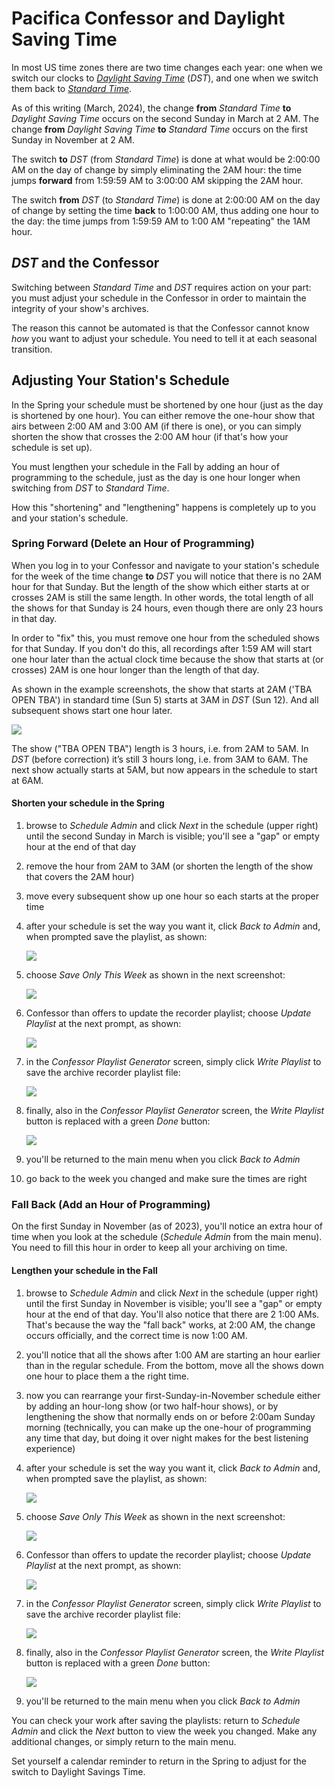 <!--
---
	title: Pacifica Confessor and Daylight Savings Time
	author: David Klann <dklann@broadcasttool.com>
	date: Wed Oct 25 02:36:34 PM CDT 2023
---
-->
<!-- Create PDF formatted output with this command:
	pandoc --toc --embed-resources --resource-path=DST -f markdown -t latex -o DST.pdf DST.md
-->
# Pacifica Confessor and Daylight Saving Time #

In most US time zones there are two time changes each year: one when we switch
our clocks to [_Daylight Saving
Time_](https://en.wikipedia.org/wiki/Daylight_saving_time) (_DST_), and one when
we switch them back to [_Standard
Time_](https://en.wikipedia.org/wiki/Standard_time).

As of this writing (March, 2024), the change **from** _Standard Time_ **to**
_Daylight Saving Time_ occurs on the second Sunday in March at 2 AM. The change
**from** _Daylight Saving Time_ **to** _Standard Time_ occurs on the first
Sunday in November at 2 AM.

The switch **to** _DST_ (from _Standard Time_) is done at what would be 2:00:00
AM on the day of change by simply eliminating the 2AM hour: the time jumps
**forward** from 1:59:59 AM to 3:00:00 AM skipping the 2AM hour.

The switch **from** _DST_ (to _Standard Time_) is done at 2:00:00 AM on the day of
change by setting the time **back** to 1:00:00 AM, thus adding one hour to the day:
the time jumps from 1:59:59 AM to 1:00 AM "repeating" the 1AM hour.

<!--toc-->

## _DST_ and the Confessor ##

Switching between _Standard Time_ and _DST_ requires action on your part: you
must adjust your schedule in the Confessor in order to maintain the integrity of
your show's archives.

The reason this cannot be automated is that the Confessor cannot know _how_ you
want to adjust your schedule. You need to tell it at each seasonal transition.

## Adjusting Your Station's Schedule ##

In the Spring your schedule must be shortened by one hour (just as the day is
shortened by one hour). You can either remove the one-hour show that airs
between 2:00 AM and 3:00 AM (if there is one), or you can simply shorten the
show that crosses the 2:00 AM hour (if that's how your schedule is set up).

You must lengthen your schedule in the Fall by adding an hour of programming to
the schedule, just as the day is one hour longer when switching from _DST_ to
_Standard Time_.

How this "shortening" and "lengthening" happens is completely up to you and your
station's schedule.

### Spring Forward (Delete an Hour of Programming) ###

When you log in to your Confessor and navigate to your station's schedule for
the week of the time change **to** _DST_ you will notice that there is no 2AM hour
for that Sunday. But the length of the show which either starts at or crosses
2AM is still the same length. In other words, the total length of all the shows
for that Sunday is 24 hours, even though there are only 23 hours in that day.

In order to "fix" this, you must remove one hour from the scheduled shows for
that Sunday. If you don't do this, all recordings after 1:59 AM will start one
hour later than the actual clock time because the show that starts at (or
crosses) 2AM is one hour longer than the length of that day.

As shown in the example screenshots, the show that starts at 2AM ('TBA OPEN
TBA') in standard time (Sun 5) starts at 3AM in _DST_ (Sun 12). And all
subsequent shows start one hour later.

![](confessor-schedule-admin-dst.png)

The show ("TBA OPEN TBA") length is 3 hours, i.e. from 2AM to 5AM. In _DST_
(before correction) it’s still 3 hours long, i.e. from 3AM to 6AM. The next show
actually starts at 5AM, but now appears in the schedule to start at 6AM.

#### Shorten your schedule in the Spring ####

  1. browse to _Schedule Admin_ and click _Next_ in the schedule (upper right)
     until the second Sunday in March is visible; you'll see a "gap" or empty
     hour at the end of that day

  1. remove the hour from 2AM to 3AM (or shorten the length of the show that
     covers the 2AM hour)

  1. move every subsequent show up one hour so each starts at the proper time

  1. after your schedule is set the way you want it, click _Back to Admin_ and,
     when prompted save the playlist, as shown:

      ![](confessor-save-playlist-1.png)

  1. choose _Save Only This Week_ as shown in the next
     screenshot:

      ![](confessor-save-playlist-2.png)

  1. Confessor than offers to update the recorder playlist; choose _Update
     Playlist_ at the next prompt, as shown:

      ![](confessor-save-playlist-3.png)

  1. in the _Confessor Playlist Generator_ screen, simply click _Write Playlist_
     to save the archive recorder playlist file:

      ![](confessor-save-playlist-4.png)

  1. finally, also in the _Confessor Playlist Generator_ screen, the _Write
     Playlist_ button is replaced with a green _Done_ button:

      ![](confessor-save-playlist-5.png)

  1. you'll be returned to the main menu when you click _Back to Admin_

  1. go back to the week you changed and make sure the times are right

### Fall Back (Add an Hour of Programming) ###

On the first Sunday in November (as of 2023), you'll notice an extra hour of
time when you look at the schedule (_Schedule Admin_ from the main menu). You
need to fill this hour in order to keep all your archiving on time.

#### Lengthen your schedule in the Fall ####

  1. browse to _Schedule Admin_ and click _Next_ in the schedule (upper right)
     until the first Sunday in November is visible; you'll see a "gap" or empty
     hour at the end of that day. You'll also notice that there are 2 1:00 AMs.
	 That's because the way the "fall back" works, at 2:00 AM, the change occurs
	 officially, and the correct time is now 1:00 AM.
	
1.	you'll notice that all the shows after 1:00 AM are starting an hour earlier than in the
	regular schedule. From the bottom, move all the shows down one hour to 
	place them a the right time.
     
  1. now you can rearrange your first-Sunday-in-November schedule either by adding an
     hour-long show (or two half-hour shows), or by lengthening the show that
     normally ends on or before 2:00am Sunday morning (technically, you can make
     up the one-hour of programming any time that day, but doing it over night
     makes for the best listening experience)

  1. after your schedule is set the way you want it, click _Back to Admin_ and,
     when prompted save the playlist, as shown:

      ![](confessor-save-playlist-1.png)

  1. choose _Save Only This Week_ as shown in the next
     screenshot:

      ![](confessor-save-playlist-2.png)

  1. Confessor than offers to update the recorder playlist; choose _Update
     Playlist_ at the next prompt, as shown:

      ![](confessor-save-playlist-3.png)

  1. in the _Confessor Playlist Generator_ screen, simply click _Write Playlist_
     to save the archive recorder playlist file:

      ![](confessor-save-playlist-4.png)

  1. finally, also in the _Confessor Playlist Generator_ screen, the _Write
     Playlist_ button is replaced with a green _Done_ button:

      ![](confessor-save-playlist-5.png)

  1. you'll be returned to the main menu when you click _Back to Admin_

You can check your work after saving the playlists: return to _Schedule Admin_
and click the _Next_ button to view the week you changed. Make any additional
changes, or simply return to the main menu.

Set yourself a calendar reminder to return in the Spring to adjust for the
switch to Daylight Savings Time.
